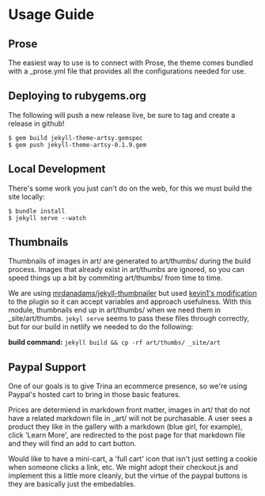 # Usage Guide

## Prose

The easiest way to use is to connect with Prose, the theme comes bundled with a _prose.yml file that provides all the configurations needed for use.

## Deploying to rubygems.org

The following will push a new release live, be sure to tag and create a release in github!

```
$ gem build jekyll-theme-artsy.gemspec
$ gem push jekyll-theme-artsy-0.1.9.gem
```

## Local Development

There's some work you just can't do on the web, for this we must build the site locally:

```
$ bundle install
$ jekyll serve --watch
```
## Thumbnails

Thumbnails of images in art/ are generated to art/thumbs/ during the build process. Images that already exist in art/thumbs are ignored, so you can speed things up a bit by commiting art/thumbs/ from time to time. 

We are using [mrdanadams/jekyll-thumbnailer](https://github.com/mrdanadams/jekyll-thumbnailer) but used [kevin1's modification](https://github.com/kevin1/jekyll-thumbnailer/blob/master/thumbnail.rb) to the plugin so it can accept variables and approach usefulness. With this module, thumbnails end up in art/thumbs/ when we need them in _site/art/thumbs. `jekyl serve` seems to pass these files through correctly, but for our build in netlify we needed to do the following:

**build command:** `jekyll build && cp -rf art/thumbs/ _site/art`

## Paypal Support

One of our goals is to give Trina an ecommerce presence, so we're using Paypal's hosted cart to bring in those basic features.

Prices are determiend in markdown front matter, images in art/ that do not have a related markdown file in _art/ will not be purchasable. A user sees a product they like in the gallery with a markdown (blue girl, for example), click 'Learn More', are redirected to the post page for that markdown file and they will find an add to cart button.

Would like to have a mini-cart, a 'full cart' icon that isn't just setting a cookie when someone clicks a link, etc. We might adopt their checkout.js and implement this a little more cleanly, but the virtue of the paypal buttons is they are basically just the embedables. 